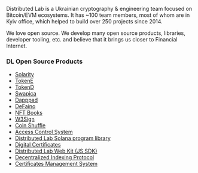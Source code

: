 Distributed Lab is a Ukrainian cryptography & engineering team focused on Bitcoin/EVM ecosystems. It has ~100 team members, most of whom are in Kyiv office, which helped to build over 250 projects since 2014.

We love open source. We develop many open source products, libraries, developer tooling, etc. and believe that it brings us closer to Financial Internet.

### DL Open Source Products

- [Solarity](https://github.com/dl-solarity)
- [TokenE](https://github.com/dl-tokene)
- [TokenD](https://github.com/tokend)
- [Swapica](https://github.com/Swapica)
- [Dapppad](https://github.com/dl-dapppad)
- [DeFaino](https://github.com/defaino)
- [NFT Books](https://github.com/DL-NFT-Books)
- [W3Sign](https://github.com/dl-w3sign)
- [Coin Shuffle](https://github.com/coin-shuffle)
- [Access Control System](https://github.com/acs-dl)
- [Distributed Lab Solana program library](https://github.com/distributed-lab/solana-program-library)
- [Digital Certificates](https://github.com/Digital-Certificates-DL)
- [Distributed Lab Web Kit (JS SDK)](https://github.com/distributed-lab/web-kit)
- [Decentralized Indexing Protocol](https://github.com/dl-decentralized-indexing-protocol)
- [Certificates Management System](https://github.com/orgs/manual-certificates/)
